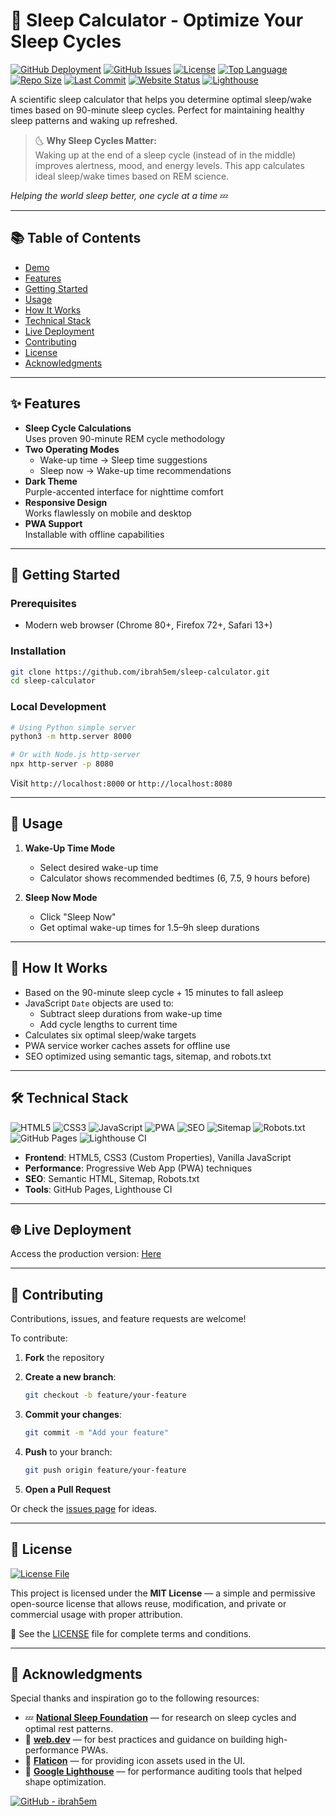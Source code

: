 # 🌙 Sleep Calculator - Optimize Your Sleep Cycles

[![GitHub Deployment](https://img.shields.io/github/deployments/ibrah5em/sleep-calculator/github-pages?label=Deployment)](https://github.com/ibrah5em/sleep-calculator/deployments)
[![GitHub Issues](https://img.shields.io/github/issues/ibrah5em/sleep-calculator)](https://github.com/ibrah5em/sleep-calculator/issues)
[![License](https://img.shields.io/badge/License-MIT-blue.svg)](LICENSE)
[![Top Language](https://img.shields.io/github/languages/top/ibrah5em/sleep-calculator)](https://github.com/ibrah5em/sleep-calculator)
[![Repo Size](https://img.shields.io/github/repo-size/ibrah5em/sleep-calculator)](https://github.com/ibrah5em/sleep-calculator)
[![Last Commit](https://img.shields.io/github/last-commit/ibrah5em/sleep-calculator)](https://github.com/ibrah5em/sleep-calculator/commits/main)
[![Website Status](https://img.shields.io/website?url=https%3A%2F%2Fibrah5em.github.io%2Fsleep-calculator&down_color=red&up_color=green&label=Website)](https://ibrah5em.github.io/sleep-calculator)
[![Lighthouse](https://img.shields.io/badge/Lighthouse-95%2F100-brightgreen?logo=lighthouse)](https://pagespeed.web.dev/report?url=https%3A%2F%2Fibrah5em.github.io%2Fsleep-calculator)

A scientific sleep calculator that helps you determine optimal sleep/wake times based on 90-minute sleep cycles. Perfect for maintaining healthy sleep patterns and waking up refreshed.

> 🌜 **Why Sleep Cycles Matter:**  
> Waking up at the end of a sleep cycle (instead of in the middle) improves alertness, mood, and energy levels. This app calculates ideal sleep/wake times based on REM science.

*Helping the world sleep better, one cycle at a time* 💤

---

## 📚 Table of Contents

- [Demo](#-demo)
- [Features](#-features)
- [Getting Started](#-getting-started)
- [Usage](#-usage)
- [How It Works](#-how-it-works)
- [Technical Stack](#-technical-stack)
- [Live Deployment](#-live-deployment)
- [Contributing](#-contributing)
- [License](#-license)
- [Acknowledgments](#-acknowledgments)

---

## ✨ Features

- **Sleep Cycle Calculations**  
  Uses proven 90-minute REM cycle methodology
- **Two Operating Modes**  
  - Wake-up time → Sleep time suggestions  
  - Sleep now → Wake-up time recommendations  
- **Dark Theme**  
  Purple-accented interface for nighttime comfort
- **Responsive Design**  
  Works flawlessly on mobile and desktop
- **PWA Support**  
  Installable with offline capabilities

---

## 🚀 Getting Started

### Prerequisites
- Modern web browser (Chrome 80+, Firefox 72+, Safari 13+)

### Installation

```bash
git clone https://github.com/ibrah5em/sleep-calculator.git
cd sleep-calculator
````

### Local Development

```bash
# Using Python simple server
python3 -m http.server 8000

# Or with Node.js http-server
npx http-server -p 8080
```

Visit `http://localhost:8000` or `http://localhost:8080`

---

## 📖 Usage

1. **Wake-Up Time Mode**

   * Select desired wake-up time
   * Calculator shows recommended bedtimes (6, 7.5, 9 hours before)

2. **Sleep Now Mode**

   * Click "Sleep Now"
   * Get optimal wake-up times for 1.5–9h sleep durations

---

## 🧠 How It Works

* Based on the 90-minute sleep cycle + 15 minutes to fall asleep
* JavaScript `Date` objects are used to:
  * Subtract sleep durations from wake-up time
  * Add cycle lengths to current time
* Calculates six optimal sleep/wake targets
* PWA service worker caches assets for offline use
* SEO optimized using semantic tags, sitemap, and robots.txt

---

## 🛠 Technical Stack

![HTML5](https://img.shields.io/badge/HTML5-E34F26?logo=html5\&logoColor=white)
![CSS3](https://img.shields.io/badge/CSS3-1572B6?logo=css3\&logoColor=white)
![JavaScript](https://img.shields.io/badge/JavaScript-F7DF1E?logo=javascript\&logoColor=black)
![PWA](https://img.shields.io/badge/PWA-Progressive%20Web%20App-5A0FC8?logo=google-chrome\&logoColor=white)
![SEO](https://img.shields.io/badge/SEO-Semantic%20HTML-green?logo=html5\&logoColor=white)
![Sitemap](https://img.shields.io/badge/Sitemap-Generated-blue?logo=sitemap\&logoColor=white)
![Robots.txt](https://img.shields.io/badge/robots.txt-Valid-brightgreen)
![GitHub Pages](https://img.shields.io/badge/GitHub%20Pages-222?logo=github\&logoColor=white)
![Lighthouse CI](https://img.shields.io/badge/Lighthouse-Performance%20Audit-orange?logo=lighthouse\&logoColor=white)

* **Frontend**: HTML5, CSS3 (Custom Properties), Vanilla JavaScript
* **Performance**: Progressive Web App (PWA) techniques
* **SEO**: Semantic HTML, Sitemap, Robots.txt
* **Tools**: GitHub Pages, Lighthouse CI

---

## 🌐 Live Deployment

Access the production version: [Here](https://ibrah5em.github.io/sleep-calculator)

---

## 🤝 Contributing

Contributions, issues, and feature requests are welcome!

To contribute:

1. **Fork** the repository
2. **Create a new branch**:

   ```bash
   git checkout -b feature/your-feature
   ```
3. **Commit your changes**:

   ```bash
   git commit -m "Add your feature"
   ```
4. **Push** to your branch:

   ```bash
   git push origin feature/your-feature
   ```
   
5. **Open a Pull Request**

Or check the [issues page](https://github.com/ibrah5em/sleep-calculator/issues) for ideas.

---

## 📄 License

[![License File](https://img.shields.io/github/license/ibrah5em/sleep-calculator)](LICENSE)

This project is licensed under the **MIT License** — a simple and permissive open-source license that allows reuse, modification, and private or commercial usage with proper attribution.

📁 See the [LICENSE](LICENSE) file for complete terms and conditions.

---

## 🙏 Acknowledgments

Special thanks and inspiration go to the following resources:

* 💤 **[National Sleep Foundation](https://www.sleepfoundation.org/)** — for research on sleep cycles and optimal rest patterns.
* 📱 **[web.dev](https://web.dev/progressive-web-apps/)** — for best practices and guidance on building high-performance PWAs.
* 🎨 **[Flaticon](https://www.flaticon.com/)** — for providing icon assets used in the UI.
* 🧪 **[Google Lighthouse](https://developers.google.com/web/tools/lighthouse/)** — for performance auditing tools that helped shape optimization.

[![GitHub - ibrah5em](https://img.shields.io/badge/Maintained%20by-ibrah5em-0078D4?logo=github)](https://github.com/ibrah5em)
